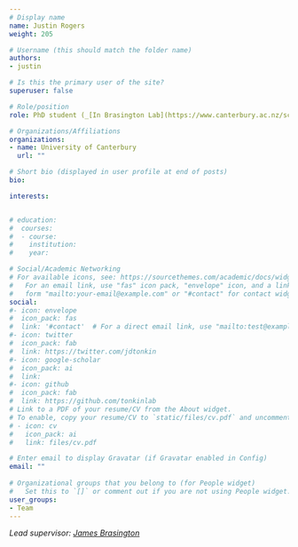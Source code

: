 ```yaml
---
# Display name
name: Justin Rogers 
weight: 205

# Username (this should match the folder name)
authors:
- justin

# Is this the primary user of the site?
superuser: false

# Role/position
role: PhD student (_[In Brasington Lab](https://www.canterbury.ac.nz/science/schools-and-departments/earth-and-environment/contact-us/academic-staff/james-brasington.html)_)

# Organizations/Affiliations
organizations:
- name: University of Canterbury
  url: ""

# Short bio (displayed in user profile at end of posts)
bio: 

interests:


# education:
#  courses:
#  - course: 
#    institution: 
#    year: 

# Social/Academic Networking
# For available icons, see: https://sourcethemes.com/academic/docs/widgets/#icons
#   For an email link, use "fas" icon pack, "envelope" icon, and a link in the
#   form "mailto:your-email@example.com" or "#contact" for contact widget.
social:
#- icon: envelope
#  icon_pack: fas
#  link: '#contact'  # For a direct email link, use "mailto:test@example.org".
#- icon: twitter
#  icon_pack: fab
#  link: https://twitter.com/jdtonkin
#- icon: google-scholar
#  icon_pack: ai
#  link: 
#- icon: github
#  icon_pack: fab
#  link: https://github.com/tonkinlab
# Link to a PDF of your resume/CV from the About widget.
# To enable, copy your resume/CV to `static/files/cv.pdf` and uncomment the lines below.  
# - icon: cv
#   icon_pack: ai
#   link: files/cv.pdf

# Enter email to display Gravatar (if Gravatar enabled in Config)
email: ""
  
# Organizational groups that you belong to (for People widget)
#   Set this to `[]` or comment out if you are not using People widget.  
user_groups:
- Team
---
```


_Lead supervisor: [James Brasington](https://www.canterbury.ac.nz/science/schools-and-departments/earth-and-environment/contact-us/academic-staff/james-brasington.html)_
